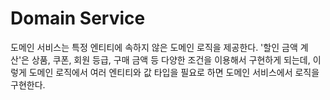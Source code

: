 # Domain Service
도메인 서비스는 특정 엔티티에 속하지 않은 도메인 로직을 제공한다. '할인 금액 계산'은 상품, 쿠폰, 회원 등급, 구매 금액 등 다양한 조건을 이용해서 구현하게 되는데, 이렇게 도메인 로직에서 여러 엔티티와 값 타입을 필요로 하면 도메인 서비스에서 로직을 구현한다.